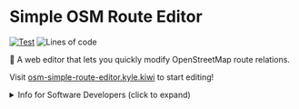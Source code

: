 # Simple OSM Route Editor

[![Test](https://github.com/k-yle/osm-simple-route-editor/actions/workflows/ci.yml/badge.svg)](https://github.com/k-yle/osm-simple-route-editor/actions/workflows/ci.yml)
![Lines of code](https://img.shields.io/tokei/lines/github/k-yle/osm-simple-route-editor?color=green)

📍 A web editor that lets you quickly modify OpenStreetMap route relations.

Visit [osm-simple-route-editor.kyle.kiwi](https://osm-simple-route-editor.kyle.kiwi) to start editing!

<details>
<summary>Info for Software Developers (click to expand)</summary>

**Setup:**

- Install VSCode including [all the recommended extensions](.vscode/extensions.json)
- Install NodeJS v18 or newer
- Install yarn
- Clone the repo
- run `yarn` to install dependencies

**Usage:**

- run `yarn start` to start the dev server - you must use `127.0.0.1:3000`, `localhost:3000` won't work due to the way OSM OAuth works
- run `yarn lint` and `yarn test` to check the code

</details>
